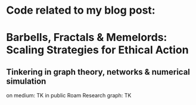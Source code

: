 # Code related to my blog post:

# Barbells, Fractals & Memelords: Scaling Strategies for Ethical Action
## Tinkering in graph theory, networks & numerical simulation

on medium: TK
in public Roam Research graph: TK
